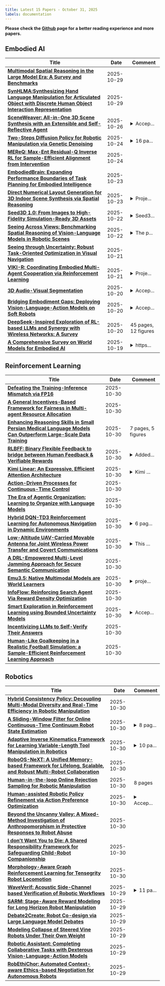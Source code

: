 ```yaml
---
title: Latest 15 Papers - October 31, 2025
labels: documentation
---
```

**Please check the [Github](https://github.com/zezhishao/MTS_Daily_ArXiv) page for a better reading experience and more papers.**

## Embodied AI
| **Title** | **Date** | **Comment** |
| --- | --- | --- |
| **[Multimodal Spatial Reasoning in the Large Model Era: A Survey and Benchmarks](http://arxiv.org/abs/2510.25760v1)** | 2025-10-29 |  |
| **[SynHLMA:Synthesizing Hand Language Manipulation for Articulated Object with Discrete Human Object Interaction Representation](http://arxiv.org/abs/2510.25268v1)** | 2025-10-29 |  |
| **[SceneWeaver: All-in-One 3D Scene Synthesis with an Extensible and Self-Reflective Agent](http://arxiv.org/abs/2509.20414v2)** | 2025-10-26 | <details><summary>Accep...</summary><p>Accepted by NeurIPS 2025, 26 pages</p></details> |
| **[Two-Steps Diffusion Policy for Robotic Manipulation via Genetic Denoising](http://arxiv.org/abs/2510.21991v1)** | 2025-10-24 | <details><summary>16 pa...</summary><p>16 pages, 11 figure, 2 tables, accepted at Neurips 2025</p></details> |
| **[MEReQ: Max-Ent Residual-Q Inverse RL for Sample-Efficient Alignment from Intervention](http://arxiv.org/abs/2406.16258v4)** | 2025-10-24 |  |
| **[EmbodiedBrain: Expanding Performance Boundaries of Task Planning for Embodied Intelligence](http://arxiv.org/abs/2510.20578v1)** | 2025-10-23 |  |
| **[Direct Numerical Layout Generation for 3D Indoor Scene Synthesis via Spatial Reasoning](http://arxiv.org/abs/2506.05341v2)** | 2025-10-23 | <details><summary>Proje...</summary><p>Project Page: https://directlayout.github.io/</p></details> |
| **[Seed3D 1.0: From Images to High-Fidelity Simulation-Ready 3D Assets](http://arxiv.org/abs/2510.19944v1)** | 2025-10-22 | <details><summary>Seed3...</summary><p>Seed3D 1.0 Technical Report; Official Page on https://seed.bytedance.com/seed3d</p></details> |
| **[Seeing Across Views: Benchmarking Spatial Reasoning of Vision-Language Models in Robotic Scenes](http://arxiv.org/abs/2510.19400v1)** | 2025-10-22 | <details><summary>The p...</summary><p>The project and benchmark are publicly available at https://github.com/microsoft/MV-RoboBench</p></details> |
| **[Seeing through Uncertainty: Robust Task-Oriented Optimization in Visual Navigation](http://arxiv.org/abs/2510.00441v3)** | 2025-10-21 |  |
| **[VIKI-R: Coordinating Embodied Multi-Agent Cooperation via Reinforcement Learning](http://arxiv.org/abs/2506.09049v2)** | 2025-10-21 | <details><summary>Proje...</summary><p>Project page: https://faceong.github.io/VIKI-R/</p></details> |
| **[3D Audio-Visual Segmentation](http://arxiv.org/abs/2411.02236v2)** | 2025-10-20 | <details><summary>Accep...</summary><p>Accepted at the NeurIPS 2024 Workshop on Audio Imagination; this version updates the project page link</p></details> |
| **[Bridging Embodiment Gaps: Deploying Vision-Language-Action Models on Soft Robots](http://arxiv.org/abs/2510.17369v1)** | 2025-10-20 | <details><summary>Accep...</summary><p>Accepted by NeurIPS 2025 SpaVLE workshop. 4 pages, 2 figures(in main paper, excluding references and supplements)</p></details> |
| **[DeepSeek-Inspired Exploration of RL-based LLMs and Synergy with Wireless Networks: A Survey](http://arxiv.org/abs/2503.09956v4)** | 2025-10-20 | 45 pages, 12 figures |
| **[A Comprehensive Survey on World Models for Embodied AI](http://arxiv.org/abs/2510.16732v1)** | 2025-10-19 | <details><summary>https...</summary><p>https://github.com/Li-Zn-H/AwesomeWorldModels</p></details> |

## Reinforcement Learning
| **Title** | **Date** | **Comment** |
| --- | --- | --- |
| **[Defeating the Training-Inference Mismatch via FP16](http://arxiv.org/abs/2510.26788v1)** | 2025-10-30 |  |
| **[A General Incentives-Based Framework for Fairness in Multi-agent Resource Allocation](http://arxiv.org/abs/2510.26740v1)** | 2025-10-30 |  |
| **[Enhancing Reasoning Skills in Small Persian Medical Language Models Can Outperform Large-Scale Data Training](http://arxiv.org/abs/2510.20059v2)** | 2025-10-30 | 7 pages, 5 figures |
| **[RLBFF: Binary Flexible Feedback to bridge between Human Feedback & Verifiable Rewards](http://arxiv.org/abs/2509.21319v2)** | 2025-10-30 | <details><summary>Added...</summary><p>Added link to access models: https://huggingface.co/collections/nvidia/reward-models-10-2025</p></details> |
| **[Kimi Linear: An Expressive, Efficient Attention Architecture](http://arxiv.org/abs/2510.26692v1)** | 2025-10-30 | <details><summary>Kimi ...</summary><p>Kimi Linear tech report</p></details> |
| **[Action-Driven Processes for Continuous-Time Control](http://arxiv.org/abs/2510.26672v1)** | 2025-10-30 |  |
| **[The Era of Agentic Organization: Learning to Organize with Language Models](http://arxiv.org/abs/2510.26658v1)** | 2025-10-30 |  |
| **[Hybrid DQN-TD3 Reinforcement Learning for Autonomous Navigation in Dynamic Environments](http://arxiv.org/abs/2510.26646v1)** | 2025-10-30 | <details><summary>6 pag...</summary><p>6 pages, 5 figures; ROS+Gazebo (TurtleBot3) implementation; evaluation with PathBench metrics; code (primary): https://github.com/MayaCHEN-github/HierarchicalRL-robot-navigation; mirror (for reproducibility): https://github.com/ShowyHe/DRL-robot-navigation</p></details> |
| **[Low-Altitude UAV-Carried Movable Antenna for Joint Wireless Power Transfer and Covert Communications](http://arxiv.org/abs/2510.26628v1)** | 2025-10-30 | <details><summary>This ...</summary><p>This paper has been submitted to IEEE Journal on Selected Areas in Communications</p></details> |
| **[A DRL-Empowered Multi-Level Jamming Approach for Secure Semantic Communication](http://arxiv.org/abs/2510.26610v1)** | 2025-10-30 |  |
| **[Emu3.5: Native Multimodal Models are World Learners](http://arxiv.org/abs/2510.26583v1)** | 2025-10-30 | <details><summary>proje...</summary><p>project page: https://emu.world</p></details> |
| **[InfoFlow: Reinforcing Search Agent Via Reward Density Optimization](http://arxiv.org/abs/2510.26575v1)** | 2025-10-30 |  |
| **[Smart Exploration in Reinforcement Learning using Bounded Uncertainty Models](http://arxiv.org/abs/2504.05978v2)** | 2025-10-30 | <details><summary>Accep...</summary><p>Accepted for Presentation at 64th IEEE Conference on Decision and Control, CDC 2025, Rio de Janeiro, Brazil, 2025</p></details> |
| **[Incentivizing LLMs to Self-Verify Their Answers](http://arxiv.org/abs/2506.01369v2)** | 2025-10-30 |  |
| **[Human-Like Goalkeeping in a Realistic Football Simulation: a Sample-Efficient Reinforcement Learning Approach](http://arxiv.org/abs/2510.23216v3)** | 2025-10-30 |  |

## Robotics
| **Title** | **Date** | **Comment** |
| --- | --- | --- |
| **[Hybrid Consistency Policy: Decoupling Multi-Modal Diversity and Real-Time Efficiency in Robotic Manipulation](http://arxiv.org/abs/2510.26670v1)** | 2025-10-30 |  |
| **[A Sliding-Window Filter for Online Continuous-Time Continuum Robot State Estimation](http://arxiv.org/abs/2510.26623v1)** | 2025-10-30 | <details><summary>8 pag...</summary><p>8 pages, 6 figures. Submitted to IEEE-RAS International Conference on Soft Robotics 2026</p></details> |
| **[Adaptive Inverse Kinematics Framework for Learning Variable-Length Tool Manipulation in Robotics](http://arxiv.org/abs/2510.26551v1)** | 2025-10-30 | <details><summary>10 pa...</summary><p>10 pages, 5 figures. Demonstrates a reinforcement learning framework for adaptive tool manipulation with variable-length extensions</p></details> |
| **[RoboOS-NeXT: A Unified Memory-based Framework for Lifelong, Scalable, and Robust Multi-Robot Collaboration](http://arxiv.org/abs/2510.26536v1)** | 2025-10-30 |  |
| **[Human-in-the-loop Online Rejection Sampling for Robotic Manipulation](http://arxiv.org/abs/2510.26406v1)** | 2025-10-30 | 8 pages |
| **[Human-assisted Robotic Policy Refinement via Action Preference Optimization](http://arxiv.org/abs/2506.07127v3)** | 2025-10-30 | <details><summary>Accep...</summary><p>Accepted By NeurIPS 2025</p></details> |
| **[Beyond the Uncanny Valley: A Mixed-Method Investigation of Anthropomorphism in Protective Responses to Robot Abuse](http://arxiv.org/abs/2510.26082v1)** | 2025-10-30 |  |
| **[I don't Want You to Die: A Shared Responsibility Framework for Safeguarding Child-Robot Companionship](http://arxiv.org/abs/2510.26080v1)** | 2025-10-30 |  |
| **[Morphology-Aware Graph Reinforcement Learning for Tensegrity Robot Locomotion](http://arxiv.org/abs/2510.26067v1)** | 2025-10-30 |  |
| **[WaveVerif: Acoustic Side-Channel based Verification of Robotic Workflows](http://arxiv.org/abs/2510.25960v1)** | 2025-10-29 | <details><summary>11 pa...</summary><p>11 pages, 3 figures, Corresponding Author: Prof. Shishir Nagaraja (shishir.nagaraja@newcastle.ac.uk)</p></details> |
| **[SARM: Stage-Aware Reward Modeling for Long Horizon Robot Manipulation](http://arxiv.org/abs/2509.25358v3)** | 2025-10-29 |  |
| **[Debate2Create: Robot Co-design via Large Language Model Debates](http://arxiv.org/abs/2510.25850v1)** | 2025-10-29 |  |
| **[Modeling Collapse of Steered Vine Robots Under Their Own Weight](http://arxiv.org/abs/2510.25727v1)** | 2025-10-29 |  |
| **[Robotic Assistant: Completing Collaborative Tasks with Dexterous Vision-Language-Action Models](http://arxiv.org/abs/2510.25713v1)** | 2025-10-29 |  |
| **[RobEthiChor: Automated Context-aware Ethics-based Negotiation for Autonomous Robots](http://arxiv.org/abs/2507.22664v2)** | 2025-10-29 |  |

